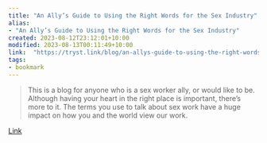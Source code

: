 ```yaml
---
title: "An Ally’s Guide to Using the Right Words for the Sex Industry"
alias:
- "An Ally’s Guide to Using the Right Words for the Sex Industry"
created: 2023-08-12T23:12:01+10:00
modified: 2023-08-13T00:11:49+10:00
link:  "https://tryst.link/blog/an-allys-guide-to-using-the-right-words-for-the-sex-industry/"
tags:
- bookmark
---
```


> This is a blog for anyone who is a sex worker ally, or would like to be. Although having your heart in the right place is important, there’s more to it. The terms you use to talk about sex work have a huge impact on how you and the world view our work.

[Link](https://tryst.link/blog/an-allys-guide-to-using-the-right-words-for-the-sex-industry/)

